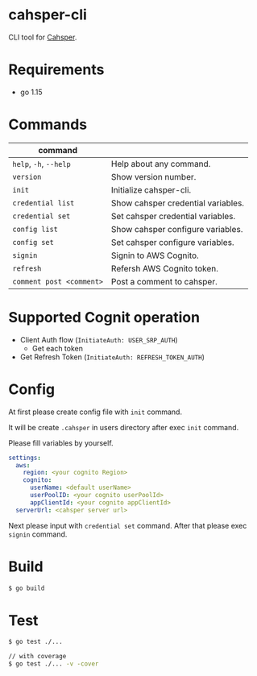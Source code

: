 # cahsper-cli

CLI tool for [Cahsper](https://github.com/yoshinorin/cahsper).

# Requirements

* go 1.15

# Commands

|command||
|---|---|
|`help`, `-h`, `--help`|Help about any command.|
|`version`|Show version number.|
|`init`|Initialize cahsper-cli.|
|`credential list`|Show cahsper credential variables.|
|`credential set`|Set cahsper credential variables.|
|`config list`|Show cahsper configure variables.|
|`config set`|Set cahsper configure variables.|
|`signin`|Signin to AWS Cognito.|
|`refresh`|Refersh AWS Cognito token.|
|`comment post <comment>`|Post a comment to cahsper.|

# Supported Cognit operation

* Client Auth flow (`InitiateAuth: USER_SRP_AUTH`)
    * Get each token
* Get Refresh Token (`InitiateAuth: REFRESH_TOKEN_AUTH`)

# Config

At first please create config file with `init` command.

It will be create `.cahsper` in users directory after exec `init` command.

Please fill variables by yourself.

```yaml
settings:
  aws:
    region: <your cognito Region>
    cognito:
      userName: <default userName>
      userPoolID: <your cognito userPoolId>
      appClientId: <your cognito appClientId>
  serverUrl: <cahsper server url>
```

Next please input with `credential set` command. After that please exec `signin` command.

# Build

```sh
$ go build
```

# Test

```sh
$ go test ./...

// with coverage
$ go test ./... -v -cover
```
